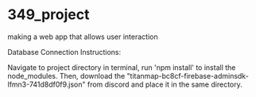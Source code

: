 # 349_project
making a web app that allows user interaction

Database Connection Instructions:

Navigate to project directory in terminal, run 'npm install' to install the node_modules. Then, download the "titanmap-bc8cf-firebase-adminsdk-lfmn3-741d8df0f9.json" from discord and place it in the same directory. 
